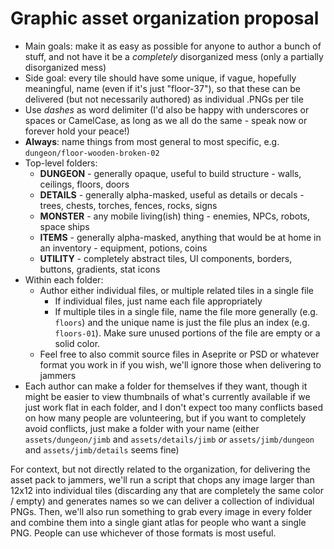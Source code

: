 # Graphic asset organization proposal
* Main goals: make it as easy as possible for anyone to author a bunch of stuff, and not have it be a _completely_ disorganized mess (only a partially disorganized mess)
* Side goal: every tile should have some unique, if vague, hopefully meaningful, name (even if it's just "floor-37"), so that these can be delivered (but not necessarily authored) as individual .PNGs per tile
* Use _dashes_ as word delimiter (I'd also be happy with underscores or spaces or CamelCase, as long as we all do the same - speak now or forever hold your peace!)
* **Always**: name things from most general to most specific, e.g. `dungeon/floor-wooden-broken-02`
* Top-level folders:
  * **DUNGEON** - generally opaque, useful to build structure - walls, ceilings, floors, doors
  * **DETAILS** - generally alpha-masked, useful as details or decals - trees, chests, torches, fences, rocks, signs
  * **MONSTER** - any mobile living(ish) thing - enemies, NPCs, robots, space ships
  * **ITEMS** - generally alpha-masked, anything that would be at home in an inventory - equipment, potions, coins
  * **UTILITY** - completely abstract tiles, UI components, borders, buttons, gradients, stat icons
* Within each folder:
  * Author either individual files, or multiple related tiles in a single file
    * If individual files, just name each file appropriately
    * If multiple tiles in a single file, name the file more generally (e.g. `floors`) and the unique name is just the file plus an index (e.g. `floors-01`).  Make sure unused portions of the file are empty or a solid color.
  * Feel free to also commit source files in Aseprite or PSD or whatever format you work in if you wish, we'll ignore those when delivering to jammers
* Each author can make a folder for themselves if they want, though it might be easier to view thumbnails of what's currently available if we just work flat in each folder, and I don't expect too many conflicts based on how many people are volunteering, but if you want to completely avoid conflicts, just make a folder with your name (either `assets/dungeon/jimb` and `assets/details/jimb` *or* `assets/jimb/dungeon` and `assets/jimb/details` seems fine)

For context, but not directly related to the organization, for delivering the asset pack to jammers, we'll run a script that chops any image larger than 12x12 into individual tiles (discarding any that are completely the same color / empty) and generates names so we can deliver a collection of individual PNGs.  Then, we'll also run something to grab every image in every folder and combine them into a single giant atlas for people who want a single PNG.  People can use whichever of those formats is most useful.
